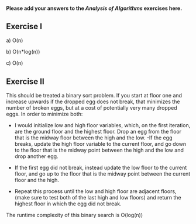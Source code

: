 #### Please add your answers to the ***Analysis of  Algorithms*** exercises here.

## Exercise I

a) O(n)


b) O(n*log(n))


c) O(n)

## Exercise II

This should be treated a binary sort problem. If you start at floor one and increase upwards if the dropped egg does not break, that minimizes the number of broken eggs, but at a cost of potentially very many dropped eggs. In order to minimize both:

-  I would initialize low and high floor variables, which, on the first iteration, are the ground floor and the highest floor. Drop an egg from the floor that is the midway floor between the high and the low. 
  -If the egg breaks, update the high floor variable to the current floor, and go down to the floor that is the midway point between the high and the low and drop another egg. 
  - If the first egg did not break, instead update the low floor to the current floor, and go up to the floor that is the midway point between the current floor and the high. 

- Repeat this process until the low and high floor are adjacent floors, (make sure to test both of the last high and low floors) and return the highest floor in which the egg did not break.


The runtime complexity of this binary search is O(log(n))
